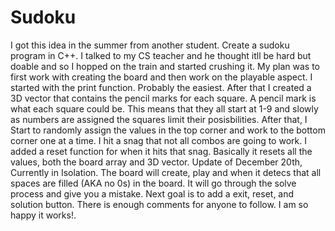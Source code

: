 # Sudoku
I got this idea in the summer from another student. Create a sudoku program in C++.
I talked to my CS teacher and he thought itll be hard but doable and so I hopped on the train and started crushing it.
My plan was to first work with creating the board and then work on the playable aspect.
I started with the print function. Probably the easiest.
After that I created a 3D vector that contains the pencil marks for each square.
A pencil mark is what each square could be. This means that they all start at 1-9 and slowly as numbers are assigned the squares limit their posisbilities.
After that, I Start to randomly assign the values in the top corner and work to the bottom corner one at a time.
I hit a snag that not all combos are going to work.
I added a reset function for when it hits that snag.
Basically it resets all the values, both the board array and 3D vector.
Update of December 20th, Currently in Isolation.
The board will create, play and when it detecs that all spaces are filled (AKA no 0s) in the board. It will go through the solve process and give you a mistake.
Next goal is to add a exit, reset, and solution button.
There is enough comments for anyone to follow.
I am so happy it works!.

